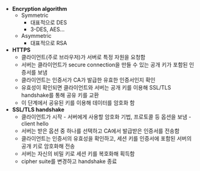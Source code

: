 * **Encryption algorithm**
  * Symmetric
    * 대표적으로 DES
    * 3-DES, AES...
  * Asymmetric
    * 대표적으로 RSA
* **HTTPS**
  * 클라이언트(주로 브라우저)가 서버로 특정 자원을 요청함
  * 서버는 클라이언트가 secure connection을 만들 수 있는 공개 키가 포함된 인증서를 보냄
  * 클라이언트는 인증서가 CA가 발급한 유효한 인증서인지 확인
  * 유효성이 확인되면 클라이언트와 서버는 공개 키를 이용해 SSL/TLS handshake를 통해 공유 키를 교환
  * 이 단계에서 공유된 키를 이용해 데이터를 암호화 함
* **SSL/TLS handshake**
  * 클라이언트가 시작 - 서버에게 사용할 암호화 기법, 프로토콜 등 옵션을 보냄 - client hello
  * 서버는 받은 옵션 중 하나를 선택하고 CA에서 발급받은 인증서를 전송함
  * 클라이언트는 인증서의 유효성을 확인하고, 세션 키를 인증서에 포함된 서버의 공개 키로 암호화해 전송
  * 서버는 자신의 비밀 키로 세션 키를 복호화해 획득함
  * cipher suite를 변경하고 handshake 종료